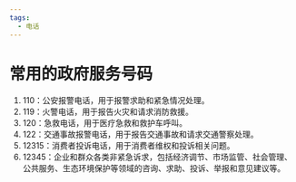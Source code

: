 ```yaml
---
tags:
  - 电话
---
```

# 常用的政府服务号码

1. 110：公安报警电话，用于报警求助和紧急情况处理。
2. 119：火警电话，用于报告火灾和请求消防救援。
3. 120：急救电话，用于医疗急救和救护车呼叫。
4. 122：交通事故报警电话，用于报告交通事故和请求交通警察处理。
5. 12315：消费者投诉电话，用于消费者维权和投诉相关问题。
6. 12345：企业和群众各类非紧急诉求，包括经济调节、市场监管、社会管理、公共服务、生态环境保护等领域的咨询、求助、投诉、举报和意见建议等。